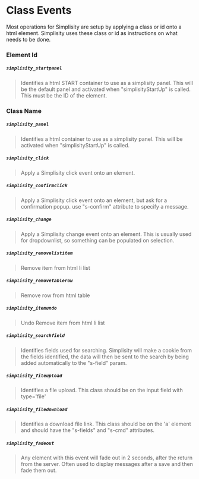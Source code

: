 ﻿# Class Events
Most operations for Simplisity are setup by applying a class or id onto a html element. Simplisity uses these class or id as instructions on what needs to be done.  

### Element Id

##### ```simplisity_startpanel```
>Identifies a html START container to use as a simplisity panel. This will be the default panel and activated when "simplisityStartUp" is called. This must be the ID of the element.  

### Class Name
##### ```simplisity_panel```
>Identifies a html container to use as a simplisity panel. This will be activated when "simplisityStartUp" is called.
##### ```simplisity_click```
>Apply a Simplisity click event onto an element.
##### ```simplisity_confirmclick```
>Apply a Simplisity click event onto an element, but ask for a confirmation popup. use "s-confirm" attribute to specify a message.
##### ```simplisity_change```
>Apply a Simplisity change event onto an element. This is usually used for dropdownlist, so something can be populated on selection.
##### ```simplisity_removelistitem```
>Remove item from html li list
##### ```simplisity_removetablerow```
>Remove row from html table
##### ```simplisity_itemundo```
>Undo Remove item from html li list
##### ```simplisity_searchfield	```
>Identifies fields used for searching. Simplisity will make a cookie from the fields identified, the data will then be sent to the search by being added automatically to the "s-field" param.
##### ```simplisity_fileupload	```
>Identifies a file upload. This class should be on the input field with type='file'
##### ```simplisity_filedownload	```
>Identifies a download file link. This class should be on the 'a' element and should have the "s-fields" and "s-cmd" attributes.
##### ```simplisity_fadeout	```
>Any element with this event will fade out in 2 seconds, after the return from the server. Often used to display messages after a save and then fade them out.
